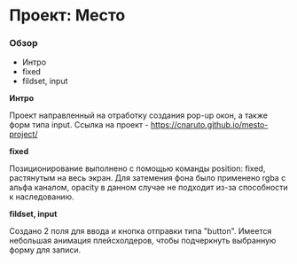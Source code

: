 # Проект: Место

### Обзор
* Интро
* fixed
* fildset, input

**Интро**

Проект направленный на отработку создания pop-up окон, а также форм типа input.  Ссылка на проект - https://cnaruto.github.io/mesto-project/

**fixed**

Позиционирование выполнено с помощью команды position: fixed, растянутым на весь экран. Для затемения фона было применено rgba с альфа каналом, opacity в данном случае не подходит из-за способности к наследованию.

**fildset, input**

Создано 2 поля для ввода и кнопка отправки типа "button". Имеется небольшая анимация плейсхолдеров, чтобы подчеркнуть выбранную форму для записи.
